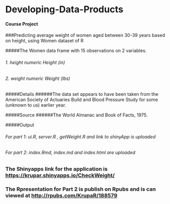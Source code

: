 # Developing-Data-Products
#### Course Project 

###Predicting average weight of women aged between 30-39 years based on height, using Women dataset of R

#####The Women data frame with 15 observations on 2 variables.
###### 1.	height	numeric	Height (in)
###### 2.	weight	numeric	Weight (lbs)

#####Details
######The data set appears to have been taken from the American Society of Actuaries Build and Blood Pressure Study for some (unknown to us) earlier year.

#####Source
######The World Almanac and Book of Facts, 1975.

#####Output
###### For part 1: ui.R, server.R , getWeight.R and link to shinyApp is uploaded
###### For part 2: index.Rmd, index.md and index.html are uploaded

### The Shinyapps link for the application is https://krupar.shinyapps.io/CheckWeight/
### The Rpresentation for Part 2 is publish on Rpubs and is can viewed at http://rpubs.com/KrupaR/188579

